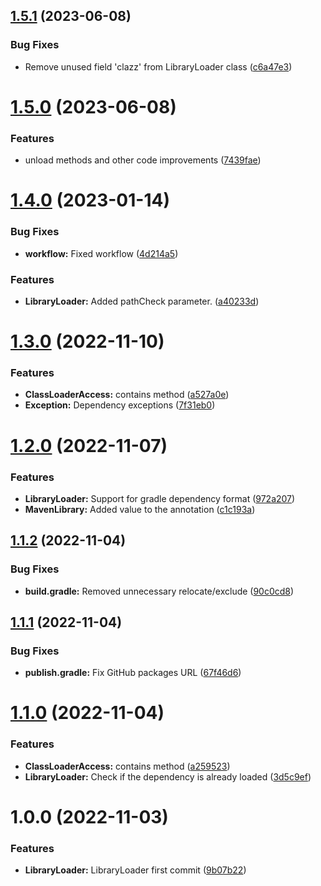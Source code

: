 ## [1.5.1](https://github.com/GeorgeV220/LibraryLoader/compare/v1.5.0...v1.5.1) (2023-06-08)


### Bug Fixes

* Remove unused field 'clazz' from LibraryLoader class ([c6a47e3](https://github.com/GeorgeV220/LibraryLoader/commit/c6a47e3847334de3533f7a9b16d4c6e21aec2fb9))

# [1.5.0](https://github.com/GeorgeV220/LibraryLoader/compare/v1.4.0...v1.5.0) (2023-06-08)


### Features

* unload methods and other code improvements ([7439fae](https://github.com/GeorgeV220/LibraryLoader/commit/7439fae6c447e71035d73fddbe55bf4f9f5d540a))

# [1.4.0](https://github.com/GeorgeV220/LibraryLoader/compare/v1.3.0...v1.4.0) (2023-01-14)


### Bug Fixes

* **workflow:** Fixed workflow ([4d214a5](https://github.com/GeorgeV220/LibraryLoader/commit/4d214a5a0d1ccec35130f9ed657c845d67746f27))


### Features

* **LibraryLoader:** Added pathCheck parameter. ([a40233d](https://github.com/GeorgeV220/LibraryLoader/commit/a40233de16d5af6fddddb034801a2d28044c8f98))

# [1.3.0](https://github.com/GeorgeV220/LibraryLoader/compare/v1.2.0...v1.3.0) (2022-11-10)


### Features

* **ClassLoaderAccess:** contains method ([a527a0e](https://github.com/GeorgeV220/LibraryLoader/commit/a527a0e6d004f900a0c10110b90648f577832010))
* **Exception:** Dependency exceptions ([7f31eb0](https://github.com/GeorgeV220/LibraryLoader/commit/7f31eb0810d37264b8c6d8472e6674c7c9c9a61f))

# [1.2.0](https://github.com/GeorgeV220/LibraryLoader/compare/v1.1.2...v1.2.0) (2022-11-07)


### Features

* **LibraryLoader:** Support for gradle dependency format ([972a207](https://github.com/GeorgeV220/LibraryLoader/commit/972a207af150de9361fab1fc234436b13ef4468e))
* **MavenLibrary:** Added value to the annotation ([c1c193a](https://github.com/GeorgeV220/LibraryLoader/commit/c1c193aec60b08230de334d18390a9a58f3ffd8a))

## [1.1.2](https://github.com/GeorgeV220/LibraryLoader/compare/v1.1.1...v1.1.2) (2022-11-04)


### Bug Fixes

* **build.gradle:** Removed unnecessary relocate/exclude ([90c0cd8](https://github.com/GeorgeV220/LibraryLoader/commit/90c0cd8d9db5f7a36c72bb966cda027213b22672))

## [1.1.1](https://github.com/GeorgeV220/LibraryLoader/compare/v1.1.0...v1.1.1) (2022-11-04)


### Bug Fixes

* **publish.gradle:** Fix GitHub packages URL ([67f46d6](https://github.com/GeorgeV220/LibraryLoader/commit/67f46d6917a4ce47d48b240df564fcd1b6a8fe8a))

# [1.1.0](https://github.com/GeorgeV220/LibraryLoader/compare/v1.0.0...v1.1.0) (2022-11-04)


### Features

* **ClassLoaderAccess:** contains method ([a259523](https://github.com/GeorgeV220/LibraryLoader/commit/a259523453354625f3e8b6e3ea73df808f670261))
* **LibraryLoader:** Check if the dependency is already loaded ([3d5c9ef](https://github.com/GeorgeV220/LibraryLoader/commit/3d5c9ef8522bcc93a8c02ef9651b19d863899505))

# 1.0.0 (2022-11-03)


### Features

* **LibraryLoader:** LibraryLoader first commit ([9b07b22](https://github.com/GeorgeV220/LibraryLoader/commit/9b07b2252dcfef5e4e1f1d034fadb612100a3453))
